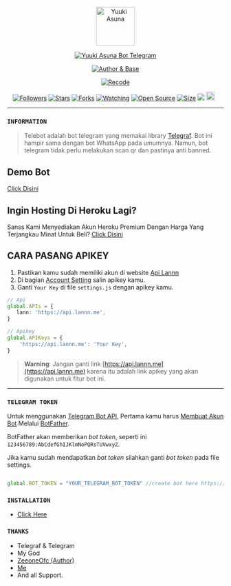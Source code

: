 <p align="center">
<img src="https://telegra.ph/file/deae80ac16266ae4f5d2a.jpg" alt="Yuuki Asuna" height="90"/>
</p>

<p align="center">
<a href="#"><img title="Yuuki Asuna Bot Telegram" src="https://img.shields.io/badge/TELEGRAM BOT-cyan?colorA=%5df9ff00&colorB=%23017e40&style=for-the-badge"></a>
</p>
<p align="center">
<a href="https://github.com/erlanrahmat/asuna-yuuki"><img title="Author & Base" src="https://img.shields.io/badge/Author-ZeeoneOfc-red.svg?style=for-the-badge&logo=github"></a>
</p>
<p align="center">
<a href="https://github.com/erlanrahmat/asuna-yuuki"><img title="Recode" src="https://img.shields.io/badge/Recode-Erlanrahmat-red.svg?style=for-the-badge&logo=github"></a>
</p>
<p align="center">
<a href="https://github.com/erlanrahmat/followers"><img title="Followers" src="https://img.shields.io/github/followers/zeeoneofficial?color=red&style=flat-square"></a>
<a href="https://github.com/erlanrahmat/asuna-yuuki/stargazers/"><img title="Stars" src="https://img.shields.io/github/stars/erlanrahmat/asuna-yuuki?color=blue&style=flat-square"></a>
<a href="https://github.com/erlanrahmat/asuna-yuuki/network/members"><img title="Forks" src="https://img.shields.io/github/forks/erlanrahmat/asuna-yuuki?color=red&style=flat-square"></a>
<a href="https://github.com/erlanrahmat/asuna-yuuki/watchers"><img title="Watching" src="https://img.shields.io/github/watchers/erlanrahmat/asuna-yuuki?label=Watchers&color=blue&style=flat-square"></a>
<a href="https://github.com/erlanrahmat/asuna-yuuki"><img title="Open Source" src="https://badges.frapsoft.com/os/v2/open-source.svg?v=103"></a>
<a href="https://github.com/erlanrahmat/asuna-yuuki/"><img title="Size" src="https://img.shields.io/github/repo-size/erlanrahmat/asuna-yuuki?style=flat-square&color=green"></a>
<a href="https://hits.seeyoufarm.com"><img src="https://hits.seeyoufarm.com/api/count/incr/badge.svg?url=https%3A%2F%2Fgithub.com%2Fzeeoneofficial%2FTelebot&count_bg=%2379C83D&title_bg=%23555555&icon=probot.svg&icon_color=%2300FF6D&title=hits&edge_flat=false"/></a>
<a href="https://github.com/erlanrahmat/asuna-yuuki/graphs/commit-activity"><img height="20" src="https://img.shields.io/badge/Maintained%3F-No-green.svg"></a>&nbsp;&nbsp;
</p>
</div>

---

### `INFORMATION`
> Telebot adalah bot telegram yang memakai library [Telegraf](https://github.com/telegraf/telegraf). Bot ini hampir sama dengan bot WhatsApp pada umumnya. Namun, bot telegram tidak perlu melakukan scan qr dan pastinya anti banned.

## Demo Bot
[Click Disini](https://t.me/created_by_lann_tele_bot)


## Ingin Hosting Di Heroku Lagi?
Sanss Kami Menyediakan Akun Heroku Premium Dengan Harga Yang Terjangkau
Minat Untuk Beli?
[Click Disini](https://wa.me/6285842647866)

## CARA PASANG APIKEY
1. Pastikan kamu sudah memiliki akun di website [Api Lannn](https://api.lannn.me/users/login)
2. Di bagian [Account Setting](https://api.lannn.me/users/profile) salin apikey kamu.
3. Ganti `Your Key` di file `settings.js` dengan apikey kamu.
```ts
// Api
global.APIs = {
   lann: 'https://api.lannn.me',
}

// Apikey
global.APIKeys = {
	'https://api.lannn.me': 'Your Key',
}
```

> **Warning**: Jangan ganti link [https://api.lannn.me](https://api.lannn.me) karena itu adalah link apikey yang akan digunakan untuk fitur bot ini. 

--------

### `TELEGRAM TOKEN`

Untuk menggunakan [Telegram Bot API](https://core.telegram.org/bots/api),
Pertama kamu harus [Membuat Akun Bot](https://core.telegram.org/bots)
Melalui [BotFather](https://core.telegram.org/bots#6-botfather).

BotFather akan memberikan *bot token*, seperti ini `123456789:AbCdefGhIJKlmNoPQRsTUVwxyZ`.

Jika kamu sudah mendapatkan *bot token* silahkan ganti *bot token* pada file settings.

```js

global.BOT_TOKEN = "YOUR_TELEGRAM_BOT_TOKEN" //create bot here https://t.me/BotFather and get the bot token

```

### `INSTALLATION`
- [Click Here](https://youtu.be/SClH63-Zjnw)

### `THANKS`
- Telegraf & Telegram
- My God
- [ZeeoneOfc (Author) ](https://github.com/zeeoneofficial)
- [Me](https://github.com/erlanrahmat/asuna-yuuki)
- And all Support.
